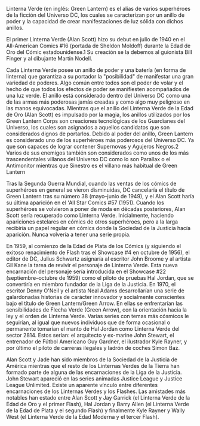 Linterna Verde (en inglés: Green Lantern) es el alias de varios superhéroes de la ficción del Universo DC, los cuales se caracterizan por un anillo de poder y la capacidad de crear manifestaciones de luz sólida con dichos anillos.

El primer Linterna Verde (Alan Scott) hizo su debut en julio de 1940 en el All-American Comics #16 (portada de Sheldon Moldoff) durante la Edad de Oro del Cómic estadounidense.1​ Su creación se la debemos al guionista Bill Finger y al dibujante Martín Nodell.

Cada Linterna Verde posee un anillo de poder y una batería (en forma de linterna) que garantiza a su portador la "posibilidad" de manifestar una gran variedad de poderes. Algo común entre todos son el poder de volar y el hecho de que todos los efectos de poder se manifiesten acompañados de una luz verde. El anillo está considerado dentro del Universo DC como una de las armas más poderosas jamás creadas y como algo muy peligroso en las manos equivocadas. Mientras que el anillo del Linterna Verde de la Edad de Oro (Alan Scott) es impulsado por la magia, los anillos utilizados por los Green Lantern Corps son creaciones tecnológicas de los Guardianes del Universo, los cuales son asignados a aquellos candidatos que son considerados dignos de portarlos. Debido al poder del anillo, Green Lantern es considerado uno de los superhéroes más poderosos del Universo DC. Ya que son capaces de lograr contener Supernovas y Agujeros Negros.2​ Varios de sus enemigos también son considerados como unos de los más trascendentales villanos del Universo DC como lo son Parallax o el Antimonitor mientras que Sinestro es el villano más habitual de Green Lantern

Tras la Segunda Guerra Mundial, cuando las ventas de los cómics de superhéroes en general se vieron disminuidas, DC cancelaría el título de Green Lantern tras su número 38 (mayo–junio de 1949), y el Alan Scott haría su última aparición en el 'All Star Comics #57 (1951). Cuando los superhéroes se volvieron a poner de moda en décadas posteriores, Alan Scott sería recuperado como Linterna Verde. Inicialmente, haciendo apariciones estelares en cómics de otros superhéroes, pero a la larga recibiría un papel regular en cómics donde la Sociedad de la Justicia hacía aparición. Nunca volvería a tener una serie propia.

En 1959, al comienzo de la Edad de Plata de los Cómics (y siguiendo el exitoso renacimiento de Flash tras el Showcase #4 en octubre de 1956), el editor de DC, Julius Schwartz asignaría al escritor John Broome y al artista Gil Kane la tarea de revivir el personaje de Linterna Verde. Esta nueva encarnación del personaje sería introducida en el Showcase #22 (septiembre–octubre de 1959) como el piloto de pruebas Hal Jordan, que se convertiría en miembro fundador de la Liga de la Justicia. En 1970, el escritor Denny O'Neil y el artista Neal Adams desarrollarían una serie de galardonadas historias de carácter innovador y socialmente conscientes bajo el título de Green Lantern/Green Arrow. En ellas se enfrentarían las sensibilidades de Flecha Verde (Green Arrow), con la orientación hacia la ley y el orden de Linterna Verde. Varias series con temas más cósmicos le seguirían, al igual que nuevos individuos que de forma ocasional o permanente tomarían el manto de Hal Jordan como Linterna Verde del sector 2814. Estos serían: el arquitecto y ex-marine John Stewart, el entrenador de Fútbol Americano Guy Gardner, el ilustrador Kyle Rayner, y por último el piloto de carreras ilegales y ladrón de coches Simon Baz.

Alan Scott y Jade han sido miembros de la Sociedad de la Justicia de América mientras que el resto de los Linternas Verdes de la Tierra han formado parte de alguna de las encarnaciones de la Liga de la Justicia. John Stewart apareció en las series animadas Justice League y Justice League Unlimited. Existe un aparente vínculo entre diferentes encarnaciones de los Linternas Verdes y los Flashes. Las amistades más notables han estado entre Alan Scott y Jay Garrick (el Linterna Verde de la Edad de Oro y el primer Flash), Hal Jordan y Barry Allen (el Linterna Verde de la Edad de Plata y el segundo Flash) y finalmente Kyle Rayner y Wally West (el Linterna Verde de la Edad Moderna y el tercer Flash). 
